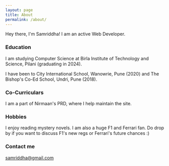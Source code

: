 ```yaml
---
layout: page
title: About
permalink: /about/
---
```


Hey there, I'm Samriddha! I am an active Web Developer.

### Education

I am studying Computer Science at Birla Institute of Technology and Science, Pilani (graduating in 2024).  
  
I have been to City International School, Wanowrie, Pune (2020) and The Bishop's Co-Ed School, Undri, Pune (2018).

### Co-Curriculars

I am a part of Nirmaan's PRD, where I help maintain the site.

### Hobbies

I enjoy reading mystery novels. I am also a huge F1 and Ferrari fan. Do drop by if you want to discuss F1's new regs or Ferrari's future chances :)

### Contact me

[samriddha@gmail.com](mailto:samriddha@gmail.com)

